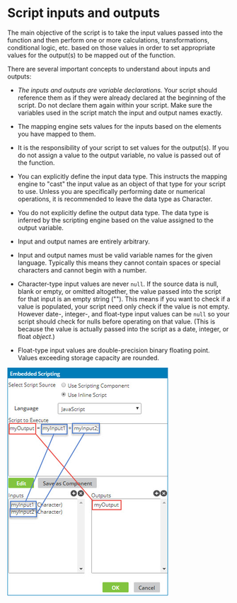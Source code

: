 # Script inputs and outputs

<head>
  <meta name="guidename" content="Integration"/>
  <meta name="context" content="GUID-7596e4a1-fe86-4491-a3b6-f5a67cc81645"/>
</head>


The main objective of the script is to take the input values passed into the function and then perform one or more calculations, transformations, conditional logic, etc. based on those values in order to set appropriate values for the output\(s\) to be mapped out of the function.

There are several important concepts to understand about inputs and outputs:

-   *The inputs and outputs are variable declarations.* Your script should reference them as if they were already declared at the beginning of the script. Do not declare them again within your script. Make sure the variables used in the script match the input and output names exactly.

-   The mapping engine sets values for the inputs based on the elements you have mapped to them.

-   It is the responsibility of your script to set values for the output\(s\). If you do not assign a value to the output variable, no value is passed out of the function.

-   You can explicitly define the input data type. This instructs the mapping engine to "cast" the input value as an object of that type for your script to use. Unless you are specifically performing date or numerical operations, it is recommended to leave the data type as Character.

-   You do not explicitly define the output data type. The data type is inferred by the scripting engine based on the value assigned to the output variable.

-   Input and output names are entirely arbitrary.

-   Input and output names must be valid variable names for the given language. Typically this means they cannot contain spaces or special characters and cannot begin with a number.

-   Character-type input values are never `null`. If the source data is null, blank or empty, or omitted altogether, the value passed into the script for that input is an empty string \(""\). This means if you want to check if a value is populated, your script need only check if the value is not empty. However date-, integer-, and float-type input values can be `null` so your script should check for nulls before operating on that value. \(This is because the value is actually passed into the script as a date, integer, or float *object*.\)

- Float-type input values are double-precision binary floating point. Values exceeding storage capacity are rounded.

![Embedded Scripting dialog annotated to identify the example function’s inputs and outputs](../Images/build-db-embedded-scripting-with-highlights.jpg)